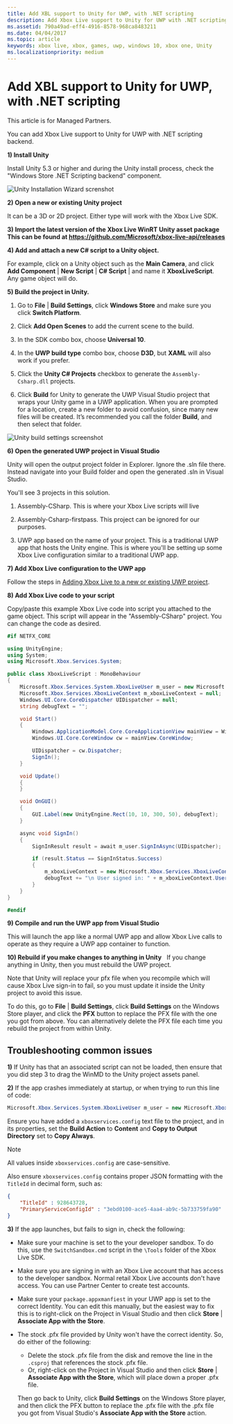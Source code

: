 ```yaml
---
title: Add XBL support to Unity for UWP, with .NET scripting
description: Add Xbox Live support to Unity for UWP with .NET scripting backend, for Managed Partners.
ms.assetid: 790a49ad-eff4-4916-8578-968ca8483211
ms.date: 04/04/2017
ms.topic: article
keywords: xbox live, xbox, games, uwp, windows 10, xbox one, Unity
ms.localizationpriority: medium
---
```


# Add XBL support to Unity for UWP, with .NET scripting

This article is for Managed Partners.

You can add Xbox Live support to Unity for UWP with .NET scripting backend.


**1) Install Unity**

Install Unity 5.3 or higher and during the Unity install process, check the "Windows Store .NET Scripting backend" component.

![Unity Installation Wizard screnshot](partner-add-xbox-live-to-unity-uwp_images/unity1-install.png)


**2) Open a new or existing Unity project**

It can be a 3D or 2D project.
Either type will work with the Xbox Live SDK.


**3) Import the latest version of the Xbox Live WinRT Unity asset package This can be found at https://github.com/Microsoft/xbox-live-api/releases**


**4) Add and attach a new C\# script to a Unity object.**

For example, click on a Unity object such as the **Main Camera**, and click **Add Component** \| **New Script** \| **C\# Script** \| and name it **XboxLiveScript**.
Any game object will do.


**5) Build the project in Unity.**

1.  Go to **File** \| **Build Settings**, click **Windows Store** and make sure you click **Switch Platform**.

2.  Click **Add Open Scenes** to add the current scene to the build.

3.  In the SDK combo box, choose **Universal 10**.

4.  In the **UWP build type** combo box, choose **D3D**, but **XAML** will also work if you prefer.

5.  Click the **Unity C\# Projects** checkbox to generate the `Assembly-Csharp.dll` projects.

6.  Click **Build** for Unity to generate the UWP Visual Studio project that wraps your Unity game in a UWP application. When you are prompted for a location, create a new folder to avoid confusion, since many new files will be created. It’s recommended you call the folder **Build**, and then select that folder.

![Unity build settings screenshot](partner-add-xbox-live-to-unity-uwp_images/unity3-buildsettings.png)


**6) Open the generated UWP project in Visual Studio**

Unity will open the output project folder in Explorer.
Ignore the .sln file there.
Instead navigate into your Build folder and open the generated .sln in Visual Studio.

You'll see 3 projects in this solution.

1.  Assembly-CSharp. This is where your Xbox Live scripts will live

2.  Assembly-Csharp-firstpass. This project can be ignored for our purposes.

3.  UWP app based on the name of your project. This is a traditional UWP app that hosts the Unity engine. This is where you'll be setting up some Xbox Live configuration similar to a traditional UWP app.


**7) Add Xbox Live configuration to the UWP app**

Follow the steps in [Adding Xbox Live to a new or existing UWP project](../vs-win10/get-started-with-visual-studio-and-uwp.md).


**8) Add Xbox Live code to your script**

Copy/paste this example Xbox Live code into script you attached to the game object.
This script will appear in the "Assembly-CSharp" project.
You can change the code as desired.

```csharp
#if NETFX_CORE

using UnityEngine;
using System;
using Microsoft.Xbox.Services.System;

public class XboxLiveScript : MonoBehaviour
{
    Microsoft.Xbox.Services.System.XboxLiveUser m_user = new Microsoft.Xbox.Services.System.XboxLiveUser();
    Microsoft.Xbox.Services.XboxLiveContext m_xboxLiveContext = null;
    Windows.UI.Core.CoreDispatcher UIDispatcher = null;
    string debugText = "";

    void Start()
    {
        Windows.ApplicationModel.Core.CoreApplicationView mainView = Windows.ApplicationModel.Core.CoreApplication.MainView;
        Windows.UI.Core.CoreWindow cw = mainView.CoreWindow;

        UIDispatcher = cw.Dispatcher;
        SignIn();
    }

    void Update()
    {
    }

    void OnGUI()
    {
        GUI.Label(new UnityEngine.Rect(10, 10, 300, 50), debugText);
    }

    async void SignIn()
    {
        SignInResult result = await m_user.SignInAsync(UIDispatcher);

        if (result.Status == SignInStatus.Success)
        {
            m_xboxLiveContext = new Microsoft.Xbox.Services.XboxLiveContext(m_user);
            debugText += "\n User signed in: " + m_xboxLiveContext.User.Gamertag;
        }
    }
}

#endif
```

**9) Compile and run the UWP app from Visual Studio**

This will launch the app like a normal UWP app and allow Xbox Live calls to operate as they require a UWP app container to function.


**10) Rebuild if you make changes to anything in Unity**
  
If you change anything in Unity, then you must rebuild the UWP project.

Note that Unity will replace your pfx file when you recompile which will cause Xbox Live sign-in to fail, so you must update it inside the Unity project to avoid this issue.

To do this, go to **File** \| **Build Settings**, click **Build Settings** on the Windows Store player, and click the **PFX** button to replace the PFX file with the one you got from above.
You can alternatively delete the PFX file each time you rebuild the project from within Unity.


## Troubleshooting common issues

**1)**
If Unity has that an associated script can not be loaded, then ensure that you did step 3 to drag the WinMD to the Unity project assets panel.

**2)**
If the app crashes immediately at startup, or when trying to run this line of code:

```csharp
Microsoft.Xbox.Services.System.XboxLiveUser m_user = new Microsoft.Xbox.Services.System.XboxLiveUser();
```

Ensure you have added a `xboxservices.config` text file to the project, and in its properties, set the **Build Action** to **Content** and **Copy to Output Directory** set to **Copy Always**.

> [!NOTE]
> All values inside `xboxservices.config` are case-sensitive.

Also ensure `xboxservices.config` contains proper JSON formatting with the `TitleId` in decimal form, such as:

```json
{
    "TitleId" : 928643728,
    "PrimaryServiceConfigId" : "3ebd0100-ace5-4aa4-ab9c-5b733759fa90"
}
```

**3)**
If the app launches, but fails to sign in, check the following:

* Make sure your machine is set to the your developer sandbox.
  To do this, use the `SwitchSandbox.cmd` script in the `\Tools` folder of the Xbox Live SDK.

* Make sure you are signing in with an Xbox Live account that has access to the developer sandbox.
  Normal retail Xbox Live accounts don't have access.
  You can use Partner Center to create test accounts.

* Make sure your `package.appxmanfiest` in your UWP app is set to the correct Identity.
  You can edit this manually, but the easiest way to fix this is to right-click on the Project in Visual Studio and then click **Store** \| **Associate App with the Store**.

* The stock .pfx file provided by Unity won't have the correct identity.
  So, do either of the following:
   * Delete the stock .pfx file from the disk and remove the line in the `.csproj` that references the stock .pfx file.
   * Or, right-click on the Project in Visual Studio and then click **Store** \| **Associate App with the Store**, which will place down a proper .pfx file.

    Then go back to Unity, click **Build Settings** on the Windows Store player, and then click the PFX button to replace the .pfx file with the .pfx file you got from Visual Studio's **Associate App with the Store** action.
